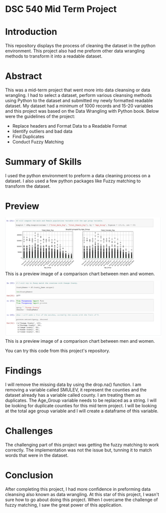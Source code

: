 # DSC 540 Mid Term Project



# Introduction
This repository displays the process of cleaning the dataset in the python environment. This project also had me preform other data wrangling methods to transform it into a readable dataset.



# Abstract
This was a  mid-term project that went more into data cleansing or data wrangling. I had to select a dataset, perform various cleansing methods using Python to the dataset and submitted my newly formatted readable dataset. My dataset had a minimum of 1000 records and 15-20 variables and this project was based on the Data Wrangling with Python book. Below were the guidelines of the project:

* Replace headers and Format Data to a Readable Format 
* Identify outliers and bad data 
* Find Duplicates
* Conduct Fuzzy Matching


# Summary of Skills
I used the python environment to preform a data cleaning process on a dataset. I also used a few python packages like Fuzzy matching to transform the dataset. 



# Preview

![Preview of midterm image 01](https://github.com/micgonzalez/DSC540_Mid_Term_Project/blob/master/dsc540_midterm_chart_01.png)
This is a preview image of a comparison chart between men and women.

![Preview of midterm image 02](https://github.com/micgonzalez/DSC540_Mid_Term_Project/blob/master/dsc540_midterm_chart_02.png)
This is a preview image of a comparison chart between men and women.

You can try this code from this project's repository.



# Findings
I will remove the missing data by using the drop.na() function. I am removing a variable called SMULEV, it represent the counties and the dataset already has a variable called county. I am treating them as duplicates. The Age_Group variable needs to be replaced as a string. I will be looking for duplicate counties for this mid term project. I will be looking at the total age group variable and I will create a dataframe of this variable.



# Challenges
The challenging part of this project was getting the fuzzy matching to work correctly. The implementation was not the issue but, tunning it to match words that were in the dataset.



# Conclusion
After completing this project, I had more confidence in preforming data cleansing also known as data wrangling. At this star of this project, I wasn't sure how to go about doing this project. When I overcame the challenge of fuzzy matching, I saw the great power of this application.
